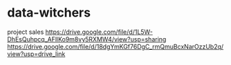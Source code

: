 # data-witchers
project sales 
https://drive.google.com/file/d/1L5W-DhEsQuhpcq_AFllKo9m8vy5RXMW4/view?usp=sharing
https://drive.google.com/file/d/18dgYmKGf76DgC_rmQmuBcxNarOzzUb2q/view?usp=drive_link
